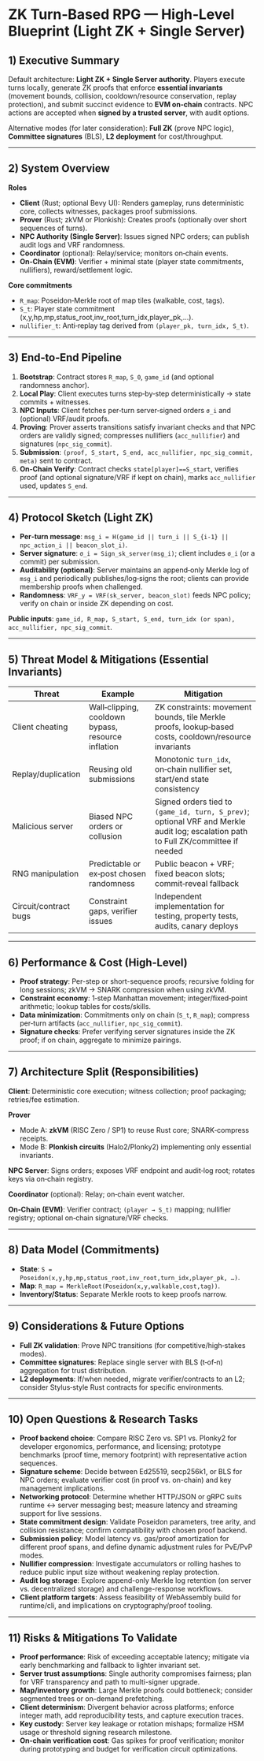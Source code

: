 # ZK Turn‑Based RPG — High‑Level Blueprint (Light ZK + Single Server)

## 1) Executive Summary

Default architecture: **Light ZK + Single Server authority**. Players execute turns locally, generate ZK proofs that enforce **essential invariants** (movement bounds, collision, cooldown/resource conservation, replay protection), and submit succinct evidence to **EVM on‑chain** contracts. NPC actions are accepted when **signed by a trusted server**, with audit options.

Alternative modes (for later consideration): **Full ZK** (prove NPC logic), **Committee signatures** (BLS), **L2 deployment** for cost/throughput.

---

## 2) System Overview

**Roles**

* **Client** (Rust; optional Bevy UI): Renders gameplay, runs deterministic core, collects witnesses, packages proof submissions.
* **Prover** (Rust; zkVM or Plonkish): Creates proofs (optionally over short sequences of turns).
* **NPC Authority (Single Server)**: Issues signed NPC orders; can publish audit logs and VRF randomness.
* **Coordinator** (optional): Relay/service; monitors on‑chain events.
* **On‑Chain (EVM)**: Verifier + minimal state (player state commitments, nullifiers), reward/settlement logic.

**Core commitments**

* `R_map`: Poseidon‑Merkle root of map tiles (walkable, cost, tags).
* `S_t`: Player state commitment (x,y,hp,mp,status_root,inv_root,turn_idx,player_pk,…).
* `nullifier_t`: Anti‑replay tag derived from `(player_pk, turn_idx, S_t)`.

---

## 3) End‑to‑End Pipeline

1. **Bootstrap**: Contract stores `R_map`, `S_0`, `game_id` (and optional randomness anchor).
2. **Local Play**: Client executes turns step‑by‑step deterministically → state commits + witnesses.
3. **NPC Inputs**: Client fetches per‑turn server‑signed orders `σ_i` and (optional) VRF/audit proofs.
4. **Proving**: Prover asserts transitions satisfy invariant checks and that NPC orders are validly signed; compresses nullifiers (`acc_nullifier`) and signatures (`npc_sig_commit`).
5. **Submission**: `(proof, S_start, S_end, acc_nullifier, npc_sig_commit, meta)` sent to contract.
6. **On‑Chain Verify**: Contract checks `state[player]==S_start`, verifies proof (and optional signature/VRF if kept on chain), marks `acc_nullifier` used, updates `S_end`.

---

## 4) Protocol Sketch (Light ZK)

* **Per‑turn message**: `msg_i = H(game_id || turn_i || S_{i-1} || npc_action_i || beacon_slot_i)`.
* **Server signature**: `σ_i = Sign_sk_server(msg_i)`; client includes `σ_i` (or a commit) per submission.
* **Auditability (optional)**: Server maintains an append‑only Merkle log of `msg_i` and periodically publishes/log‑signs the root; clients can provide membership proofs when challenged.
* **Randomness**: `VRF_y = VRF(sk_server, beacon_slot)` feeds NPC policy; verify on chain or inside ZK depending on cost.

**Public inputs**: `game_id, R_map, S_start, S_end, turn_idx (or span), acc_nullifier, npc_sig_commit`.

---

## 5) Threat Model & Mitigations (Essential Invariants)

| Threat                | Example                                            | Mitigation                                                                                                                         |
| --------------------- | -------------------------------------------------- | ---------------------------------------------------------------------------------------------------------------------------------- |
| Client cheating       | Wall‑clipping, cooldown bypass, resource inflation | ZK constraints: movement bounds, tile Merkle proofs, lookup‑based costs, cooldown/resource invariants                              |
| Replay/duplication    | Reusing old submissions                            | Monotonic `turn_idx`, on‑chain nullifier set, start/end state consistency                                                          |
| Malicious server      | Biased NPC orders or collusion                     | Signed orders tied to `(game_id, turn, S_prev)`; optional VRF and Merkle audit log; escalation path to Full ZK/committee if needed |
| RNG manipulation      | Predictable or ex‑post chosen randomness           | Public beacon + VRF; fixed beacon slots; commit‑reveal fallback                                                                    |
| Circuit/contract bugs | Constraint gaps, verifier issues                   | Independent implementation for testing, property tests, audits, canary deploys                                                     |

---

## 6) Performance & Cost (High‑Level)

* **Proof strategy**: Per-step or short-sequence proofs; recursive folding for long sessions; zkVM → SNARK compression when using zkVM.
* **Constraint economy**: 1‑step Manhattan movement; integer/fixed‑point arithmetic; lookup tables for costs/skills.
* **Data minimization**: Commitments only on chain (`S_t`, `R_map`); compress per‑turn artifacts (`acc_nullifier`, `npc_sig_commit`).
* **Signature checks**: Prefer verifying server signatures inside the ZK proof; if on chain, aggregate to minimize pairings.

---

## 7) Architecture Split (Responsibilities)

**Client**: Deterministic core execution; witness collection; proof packaging; retries/fee estimation.

**Prover**

* Mode A: **zkVM** (RISC Zero / SP1) to reuse Rust core; SNARK‑compress receipts.
* Mode B: **Plonkish circuits** (Halo2/Plonky2) implementing only essential invariants.

**NPC Server**: Signs orders; exposes VRF endpoint and audit‑log root; rotates keys via on‑chain registry.

**Coordinator** (optional): Relay; on‑chain event watcher.

**On‑Chain (EVM)**: Verifier contract; `(player → S_t)` mapping; nullifier registry; optional on‑chain signature/VRF checks.

---

## 8) Data Model (Commitments)

* **State**: `S = Poseidon(x,y,hp,mp,status_root,inv_root,turn_idx,player_pk, …)`.
* **Map**: `R_map = MerkleRoot(Poseidon(x,y,walkable,cost,tag))`.
* **Inventory/Status**: Separate Merkle roots to keep proofs narrow.

---

## 9) Considerations & Future Options

* **Full ZK validation**: Prove NPC transitions (for competitive/high‑stakes modes).
* **Committee signatures**: Replace single server with BLS (t‑of‑n) aggregation for trust distribution.
* **L2 deployments**: If/when needed, migrate verifier/contracts to an L2; consider Stylus‑style Rust contracts for specific environments.

---

## 10) Open Questions & Research Tasks

* **Proof backend choice**: Compare RISC Zero vs. SP1 vs. Plonky2 for developer ergonomics, performance, and licensing; prototype benchmarks (proof time, memory footprint) with representative action sequences.
* **Signature scheme**: Decide between Ed25519, secp256k1, or BLS for NPC orders; evaluate verifier cost (in proof vs. on-chain) and key management implications.
* **Networking protocol**: Determine whether HTTP/JSON or gRPC suits runtime ↔ server messaging best; measure latency and streaming support for live sessions.
* **State commitment design**: Validate Poseidon parameters, tree arity, and collision resistance; confirm compatibility with chosen proof backend.
* **Submission policy**: Model latency vs. gas/proof amortization for different proof spans, and define dynamic adjustment rules for PvE/PvP modes.
* **Nullifier compression**: Investigate accumulators or rolling hashes to reduce public input size without weakening replay protection.
* **Audit log storage**: Explore append-only Merkle log retention (on server vs. decentralized storage) and challenge-response workflows.
* **Client platform targets**: Assess feasibility of WebAssembly build for runtime/cli, and implications on cryptography/proof tooling.

---

## 11) Risks & Mitigations To Validate

* **Proof performance**: Risk of exceeding acceptable latency; mitigate via early benchmarking and fallback to lighter invariant set.
* **Server trust assumptions**: Single authority compromises fairness; plan for VRF transparency and path to multi-signer upgrade.
* **Map/inventory growth**: Large Merkle proofs could bottleneck; consider segmented trees or on-demand prefetching.
* **Client determinism**: Divergent behavior across platforms; enforce integer math, add reproducibility tests, and capture execution traces.
* **Key custody**: Server key leakage or rotation mishaps; formalize HSM usage or threshold signing research milestone.
* **On-chain verification cost**: Gas spikes for proof verification; monitor during prototyping and budget for verification circuit optimizations.
